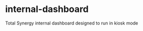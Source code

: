 internal-dashboard
==================

Total Synergy internal dashboard designed to run in kiosk mode

